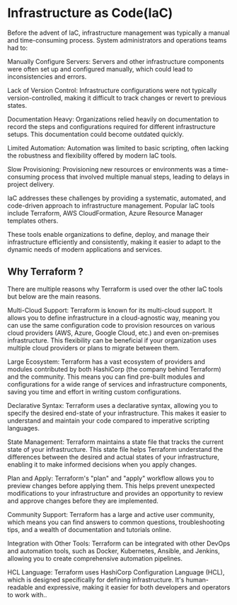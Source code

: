 # Infrastructure as Code(IaC)

Before the advent of IaC, infrastructure management was typically a manual and time-consuming process. System administrators and operations teams had to:

Manually Configure Servers: Servers and other infrastructure components were often set up and configured manually, which could lead to inconsistencies and errors.

Lack of Version Control: Infrastructure configurations were not typically version-controlled, making it difficult to track changes or revert to previous states.

Documentation Heavy: Organizations relied heavily on documentation to record the steps and configurations required for different infrastructure setups. This documentation could become outdated quickly.

Limited Automation: Automation was limited to basic scripting, often lacking the robustness and flexibility offered by modern IaC tools.

Slow Provisioning: Provisioning new resources or environments was a time-consuming process that involved multiple manual steps, leading to delays in project delivery.

IaC addresses these challenges by providing a systematic, automated, and code-driven approach to infrastructure management. Popular IaC tools include Terraform, AWS CloudFormation, Azure Resource Manager templates others.

These tools enable organizations to define, deploy, and manage their infrastructure efficiently and consistently, making it easier to adapt to the dynamic needs of modern applications and services.

## Why Terraform ?

There are multiple reasons why Terraform is used over the other IaC tools but below are the main reasons.

Multi-Cloud Support: Terraform is known for its multi-cloud support. It allows you to define infrastructure in a cloud-agnostic way, meaning you can use the same configuration code to provision resources on various cloud providers (AWS, Azure, Google Cloud, etc.) and even on-premises infrastructure. This flexibility can be beneficial if your organization uses multiple cloud providers or plans to migrate between them.

Large Ecosystem: Terraform has a vast ecosystem of providers and modules contributed by both HashiCorp (the company behind Terraform) and the community. This means you can find pre-built modules and configurations for a wide range of services and infrastructure components, saving you time and effort in writing custom configurations.

Declarative Syntax: Terraform uses a declarative syntax, allowing you to specify the desired end-state of your infrastructure. This makes it easier to understand and maintain your code compared to imperative scripting languages.

State Management: Terraform maintains a state file that tracks the current state of your infrastructure. This state file helps Terraform understand the differences between the desired and actual states of your infrastructure, enabling it to make informed decisions when you apply changes.

Plan and Apply: Terraform's "plan" and "apply" workflow allows you to preview changes before applying them. This helps prevent unexpected modifications to your infrastructure and provides an opportunity to review and approve changes before they are implemented.

Community Support: Terraform has a large and active user community, which means you can find answers to common questions, troubleshooting tips, and a wealth of documentation and tutorials online.

Integration with Other Tools: Terraform can be integrated with other DevOps and automation tools, such as Docker, Kubernetes, Ansible, and Jenkins, allowing you to create comprehensive automation pipelines.

HCL Language: Terraform uses HashiCorp Configuration Language (HCL), which is designed specifically for defining infrastructure. It's human-readable and expressive, making it easier for both developers and operators to work with..